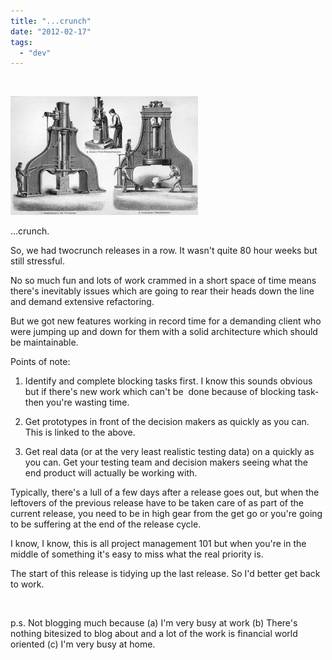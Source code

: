 ```yaml
---
title: "...crunch"
date: "2012-02-17"
tags: 
  - "dev"
---
```


 

![](images/800px-Dampfhammer2_brockhaus-300x190.jpg "800px-Dampfhammer2_brockhaus")

...crunch.

So, we had twocrunch releases in a row. It wasn't quite 80 hour weeks but still stressful.

No so much fun and lots of work crammed in a short space of time means there's inevitably issues which are going to rear their heads down the line and demand extensive refactoring.

But we got new features working in record time for a demanding client who were jumping up and down for them with a solid architecture which should be maintainable.

Points of note:

1) Identify and complete blocking tasks first. I know this sounds obvious but if there's new work which can't be  done because of blocking task- then you're wasting time.

2) Get prototypes in front of the decision makers as quickly as you can. This is linked to the above.

3) Get real data (or at the very least realistic testing data) on a quickly as you can. Get your testing team and decision makers seeing what the end product will actually be working with.

Typically, there's a lull of a few days after a release goes out, but when the leftovers of the previous release have to be taken care of as part of the current release, you need to be in high gear from the get go or you're going to be suffering at the end of the release cycle.

I know, I know, this is all project management 101 but when you're in the middle of something it's easy to miss what the real priority is.

The start of this release is tidying up the last release. So I'd better get back to work.

 

p.s. Not blogging much because (a) I'm very busy at work (b) There's nothing bitesized to blog about and a lot of the work is financial world oriented (c) I'm very busy at home.
